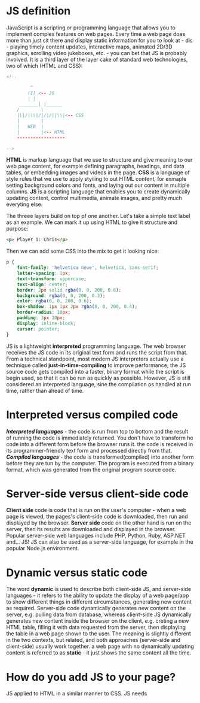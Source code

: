 # JS definition
JavaScript is a scripting or programming language that allows you to implement complex features on web pages.
Every time a web page does more than just sit there and display static information for you to look at - dis -
playing timely content updates, interactive maps, animated 2D/3D graphics, scrolling video jukeboxes, etc. - 
you can bet that JS is probably involved. It is a third layer of the layer cake of standard web technologies,
two of which (HTML and CSS):

```html
<!--

		 ^
		(I) <-- JS
		| |		
	 _______| |______
	/		 \
	|\|/|\\|/|/|/||\\|<-- CSS
	|		 |
	|	WEB	 |
	|		 |<-- HTML	
	------------------

-->
```

**HTML** is markup language that we use to structure and give meaning to our web page content, for example 
defining paragraphs, headings, and data tables, or embedding images and videos in the page.
**CSS** is a language of style rules that we use to apply styiling to out HTML content, for exmaple setting 
background colors and fonts, and laying out our content in multiple columns.
**JS** is a scripting language that enables you to create dynamically updating content, control multimedia,
animate images, and pretty much everyting else.

The threee layers build on top pf one another. Let's take a simple text label as an example. We can mark it 
up using HTML to give it structure and purpose:
```html
<p> Player 1: Chris</p>
```

Then we can add some CSS into the mix to get it looking nice:
```css
p {
	font-family: 'helvetica neue', helvetica, sans-serif;
	letter-spacing: 1px;
	text-transform: uppercase;
	text-align: center;
	border: 2px solid rgba(0, 0, 200, 0.6);
	background: rgba(0, 0, 200, 0.3);
	color: rgba(0, 0, 200, 0.6);
	box-shadow: 1px 1px 2px rgba(0, 0, 200, 0.4);
	border-radius: 10px;
	padding: 3px 10px;
	display: inline-block;
	cursor: pointer;
}
```
JS is a lightweight **interpreted** programming language. The web browser receives the JS code in its original
text form and runs the script from that. From a technical standpoint, most modern JS interpreters actually use
a technique called **just-in-time-compiling** to improve performance; the JS source code gets compiled into a 
faster, binary format while the script is begin used, so that it can be run as quickly as possible. However,
JS is still considered an interpreted language, sine the compilation os handled at run time, rather than ahead
of time.


# Interpreted versus compiled code

***Interpreted languages*** - the code is run from top to bottom and the result of running the code is immediately
returned. You don't have to transform he code into a different form before the browser runs it. the code is 
received in its programmer-friendly text form and processed directly from that.
***Compiled languages*** - the code is transformed(compiled) into another form before they are tun by the computer.
The program is executed from a binary format, which was generated from the original program source code.


# Server-side versus client-side code

**Client side** code is code that is run on the user's computer - when a web page is viewed, the pages's client-side
code is downloaded, then run and displayed by the browser.
**Server side** code on the other hand is run on the server, then its results are downloaded and displayed in the 
browser. Popular server-side web languages include PHP, Python, Ruby, ASP.NET and... JS! JS can also be used as
a server-side language, for example in the popular Node.js environment.

# Dynamic versus static code

The word **dynamic** is used to describe both client-side JS, and server-side languages - it refers to the ability
to update the display of a web page/app to show different things in different circumstances, generating new content
as required. Server-side code dynamically generates new content on the server, e.g. pulling data from database, 
whereas client-side JS dynamically generates new content inside the browser on the client, e.g. creting a new HTML 
table, filling it with data requested from the server, then displaying the table in a web page shown to the user.
The meaning is slightly different in the two contexts, but related, and both approaches (server-side and client-side)
usually work together.
a web page with no dynamically updating content is referred to as **static** - it just shows the same content all the
time.

# How do you add JS to your page?

JS applied to HTML in a similar manner to CSS. JS needs ***<script>*** element.
1. Create a html web page:
```html
	<!DOCTYPE html>
	<html lang="en-US">
		<head>
			<meta charset="utf-8">
			<title>Apply JS example</title>
		</head>
		<body>
			<button>Click me</button>
		</body>
	</html>
```
When you will open web-page in browser for you will be available only clickable button. But nothing happen if you 
click that button. To change it you need to connect a script to web page. To do so you need change our html and 
insert between ***<head>*** tag ***<script>***.
***<script>*** tag allow to add external JS which is in external file. For example:
```html
<script src="script.js" defer></script>
``` 
